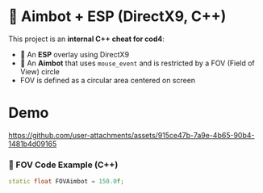 # 🎯 Aimbot + ESP (DirectX9, C++)

This project is an **internal C++ cheat for cod4**:
- 🧠 An **ESP** overlay using DirectX9
- 🎯 An **Aimbot** that uses `mouse_event` and is restricted by a FOV (Field of View) circle
- FOV is defined as a circular area centered on screen

# Demo
https://github.com/user-attachments/assets/915ce47b-7a9e-4b65-90b4-1481b4d09165

### 🔧 FOV Code Example (C++)

  ```cpp
  static float FOVAimbot = 150.0f;
  ```
  
